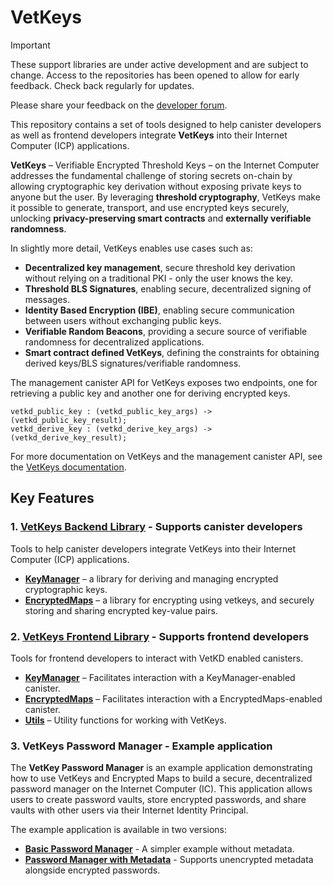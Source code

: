 # VetKeys

> [!IMPORTANT]  
> These support libraries are under active development and are subject to change. Access to the repositories has been opened to allow for early feedback. Check back regularly for updates.
>
> Please share your feedback on the [developer forum](https://forum.dfinity.org/t/threshold-key-derivation-privacy-on-the-ic/16560/179).

This repository contains a set of tools designed to help canister developers as well as frontend developers integrate **VetKeys** into their Internet Computer (ICP) applications.

**VetKeys** – Verifiable Encrypted Threshold Keys – on the Internet Computer addresses the fundamental challenge of storing secrets on-chain by allowing cryptographic key derivation without exposing private keys to anyone but the user. By leveraging **threshold cryptography**, VetKeys make it possible to generate, transport, and use encrypted keys securely, unlocking **privacy-preserving smart contracts** and **externally verifiable randomness**.

In slightly more detail, VetKeys enables use cases such as:

- **Decentralized key management**, secure threshold key derivation without relying on a traditional PKI - only the user knows the key.
- **Threshold BLS Signatures**, enabling secure, decentralized signing of messages.
- **Identity Based Encryption (IBE)**, enabling secure communication between users without exchanging public keys.
- **Verifiable Random Beacons**, providing a secure source of verifiable randomness for decentralized applications.
- **Smart contract defined VetKeys**, defining the constraints for obtaining derived keys/BLS signatures/verifiable randomness.

The management canister API for VetKeys exposes two endpoints, one for retrieving a public key and another one for deriving encrypted keys.

```
vetkd_public_key : (vetkd_public_key_args) -> (vetkd_public_key_result);
vetkd_derive_key : (vetkd_derive_key_args) -> (vetkd_derive_key_result);
```

For more documentation on VetKeys and the management canister API, see the [VetKeys documentation](https://internetcomputer.org/docs/building-apps/network-features/encryption/vetkeys).

## Key Features

### **1. [VetKeys Backend Library](./backend/rs/ic_vetkeys)** - Supports canister developers

Tools to help canister developers integrate VetKeys into their Internet Computer (ICP) applications.

- **[KeyManager](./backend/rs/ic_vetkeys/src/key_manager)** – a library for deriving and managing encrypted cryptographic keys.
- **[EncryptedMaps](./backend/rs/ic_vetkeys/src/encrypted_maps)** – a library for encrypting using vetkeys, and securely storing and sharing encrypted key-value pairs.

### **2. [VetKeys Frontend Library](./frontend/ic_vetkeys)** - Supports frontend developers

Tools for frontend developers to interact with VetKD enabled canisters.

- **[KeyManager](https://5lfyp-mqaaa-aaaag-aleqa-cai.icp0.io/classes/ic_vetkeys_tools.KeyManager.html)** – Facilitates interaction with a KeyManager-enabled canister.
- **[EncryptedMaps](https://5lfyp-mqaaa-aaaag-aleqa-cai.icp0.io/classes/ic_vetkeys_tools.EncryptedMaps.html)** – Facilitates interaction with a EncryptedMaps-enabled canister.
- **[Utils](https://5lfyp-mqaaa-aaaag-aleqa-cai.icp0.io/modules/ic_vetkeys.html)** – Utility functions for working with VetKeys.

### **3. VetKeys Password Manager** - Example application

The **VetKey Password Manager** is an example application demonstrating how to use VetKeys and Encrypted Maps to build a secure, decentralized password manager on the Internet Computer (IC). This application allows users to create password vaults, store encrypted passwords, and share vaults with other users via their Internet Identity Principal.

The example application is available in two versions:

- **[Basic Password Manager](./examples/password_manager)** - A simpler example without metadata.
- **[Password Manager with Metadata](./examples/password_manager_with_metadata)** - Supports unencrypted metadata alongside encrypted passwords.
